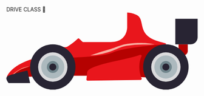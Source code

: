 DRIVE CLASS 🚀
<svg xmlns="http://www.w3.org/2000/svg" viewBox="0 0 119 48"><defs><style>.cls-1{fill:#e9161c;}.cls-2{fill:#b50201;}.cls-3{fill:#fa9984;}.cls-4{fill:#282433;}.cls-5{fill:#f9afa2;}.cls-6{fill:#dbdbdd;}.cls-7{fill:#acb9be;}.cls-8{fill:#70858c;}</style></defs><title>Asset 1</title><g id="Layer_2" data-name="Layer 2"><g id="Layer_1-2" data-name="Layer 1"><path class="cls-1" d="M75.17,0V9.17s.17,9.17-10.17,9.17H47.75a.59.59,0,0,1-.42-.18l-2-1.85a.66.66,0,0,0-.94,0A36.07,36.07,0,0,1,38,21.17c-2.17,1-4.16-.46-5.44,0-3.25,1.16-8.43,5.91-11.81,6.58C8.75,30.15,1,36.06,0,41a.32.32,0,0,0,.33.34l8.91-1,90-20.62c1.66-1-7.91-1.27-12.08-5.92C82.82,9,85.66,3.13,80.33,1.17A16.59,16.59,0,0,0,75.17,0Z"/><path class="cls-2" d="M97.06,19.92,88.75,40.38Q70,39.45,49.67,39.33c-16.24-.07-31.82.32-46.67,1.05.58-.7,1.14-1.38,1.77-2,1.84-1.87,4.25-3.49,9.39-4.73l.6-.14c8.4-1.91,13.9-4.7,26.95-5.52,8.76-.54,18.72-.77,24.67-3.22C74.25,21.5,97.06,19.92,97.06,19.92Z"/><path class="cls-3" d="M14.16,33.63C9,34.87,6.61,36.49,4.77,38.36a7.22,7.22,0,0,0-.95.19c3-2.67,6.34-4.44,9.18-4.88A5.51,5.51,0,0,1,14.16,33.63Z"/><path class="cls-2" d="M107.13,19.75h5.75a0,0,0,0,1,0,0v4.12a2.82,2.82,0,0,1-2.82,2.82h-2.93a0,0,0,0,1,0,0V19.75A0,0,0,0,1,107.13,19.75Z"/><path class="cls-4" d="M105.13,3.88H119a0,0,0,0,1,0,0V15.43a4.32,4.32,0,0,1-4.32,4.32h-9.56a0,0,0,0,1,0,0V3.88A0,0,0,0,1,105.13,3.88Z"/><path class="cls-4" d="M14.75,43.88l-1.62-7.81S4.2,38.12,1.38,39.25c-1.79.72-1.87,2.25,0,4.63Z"/><path class="cls-1" d="M83.44,41.89c.48,0,.93-.47.74-.91a16.78,16.78,0,0,1-1.44-7.48,14.14,14.14,0,0,1,1.38-6.32c.25-.5-.42-1.08-.94-.88-8.94,3.39-33.36,6.14-32.94,11.26l-.41,4a.77.77,0,0,0,.77.85Z"/><path class="cls-5" d="M52.25,26.69a39.25,39.25,0,0,0,7.41-1c9.46-2.45,9.65-3.92,15.09-5a67.23,67.23,0,0,1,10.38-.77c2.52-.05,6.94-.11,6.94-.11s-6.14-1.81-16.51-.4c-5.1.7-7.55,2.55-13.87,4.2C58.9,24.35,52.67,26.54,52.25,26.69Z"/><circle class="cls-4" cx="99.25" cy="33.88" r="14.13"/><circle class="cls-6" cx="99.25" cy="33.88" r="9.13"/><circle class="cls-7" cx="99.25" cy="33.88" r="7.19"/><circle class="cls-8" cx="99.25" cy="33.88" r="3.69"/><circle class="cls-4" cx="99.25" cy="33.88" r="2.19"/><circle class="cls-4" cx="28.88" cy="33.88" r="14.13"/><circle class="cls-6" cx="28.88" cy="33.88" r="9.13"/><circle class="cls-7" cx="28.88" cy="33.88" r="7.19"/><circle class="cls-8" cx="28.88" cy="33.88" r="3.69"/><circle class="cls-4" cx="28.88" cy="33.88" r="2.19"/></g></g></svg>